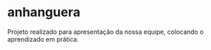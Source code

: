 # anhanguera

Projeto realizado para apresentação da nossa equipe, colocando o aprendizado em prática.
